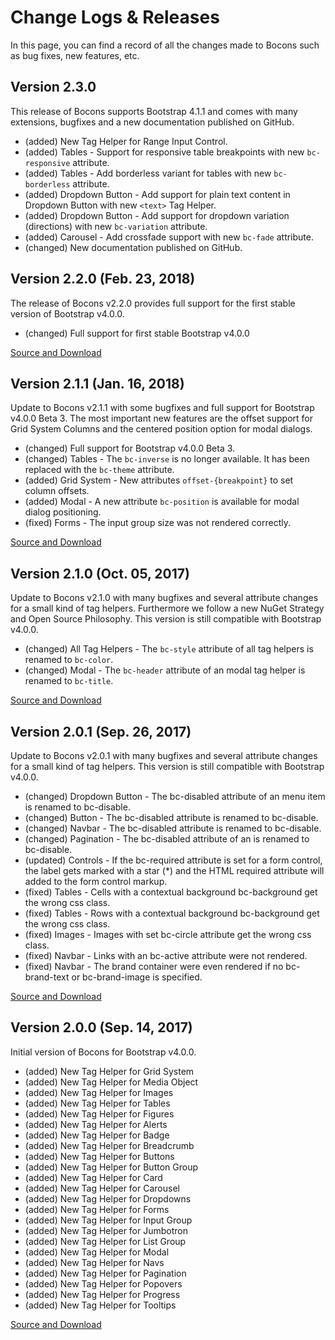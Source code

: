 # Change Logs & Releases

In this page, you can find a record of all the changes made to Bocons such as bug fixes, new features, etc.

## Version 2.3.0

This release of Bocons supports Bootstrap 4.1.1 and comes with many extensions, bugfixes and a new documentation published on GitHub.

*   (added) New Tag Helper for Range Input Control.
*   (added) Tables - Support for responsive table breakpoints with new `bc-responsive` attribute.
*   (added) Tables - Add borderless variant for tables with new `bc-borderless` attribute.
*   (added) Dropdown Button - Add support for plain text content in Dropdown Button with new `<text>` Tag Helper.
*   (added) Dropdown Button - Add support for dropdown variation (directions) with new `bc-variation` attribute.
*   (added) Carousel - Add crossfade support with new `bc-fade` attribute.
*   (changed) New documentation published on GitHub.

## Version 2.2.0 (Feb. 23, 2018)

The release of Bocons v2.2.0 provides full support for the first stable version of Bootstrap v4.0.0.

*   (changed) Full support for first stable Bootstrap v4.0.0

[Source and Download](https://www.nuget.org/packages/BSolutions.Bocons/2.2.0)

## Version 2.1.1 (Jan. 16, 2018)

Update to Bocons v2.1.1 with some bugfixes and full support for Bootstrap v4.0.0 Beta 3. The most important new features are the offset support for Grid System Columns and the centered position option for modal dialogs.

*   (changed) Full support for Bootstrap v4.0.0 Beta 3.
*   (changed) Tables - The `bc-inverse` is no longer available. It has been replaced with the `bc-theme` attribute.
*   (added) Grid System - New attributes `offset-{breakpoint}` to set column offsets.
*   (added) Modal - A new attribute `bc-position` is available for modal dialog positioning.
*   (fixed) Forms - The input group size was not rendered correctly.

[Source and Download](https://www.nuget.org/packages/BSolutions.Bocons/2.1.1)

## Version 2.1.0 (Oct. 05, 2017)

Update to Bocons v2.1.0 with many bugfixes and several attribute changes for a small kind of tag helpers. Furthermore we follow a new NuGet Strategy and Open Source Philosophy. This version is still compatible with Bootstrap v4.0.0.

*   (changed) All Tag Helpers - The `bc-style` attribute of all tag helpers is renamed to `bc-color`.
*   (changed) Modal - The `bc-header` attribute of an modal tag helper is renamed to `bc-title`.

[Source and Download](https://www.nuget.org/packages/BSolutions.Bocons/2.1.0)

## Version 2.0.1 (Sep. 26, 2017)

Update to Bocons v2.0.1 with many bugfixes and several attribute changes for a small kind of tag helpers. This version is still compatible with Bootstrap v4.0.0.

*   (changed) Dropdown Button - The bc-disabled attribute of an menu item is renamed to bc-disable.
*   (changed) Button - The bc-disabled attribute is renamed to bc-disable.
*   (changed) Navbar - The bc-disabled attribute is renamed to bc-disable.
*   (changed) Pagination - The bc-disabled attribute of an <pagination-item> is renamed to bc-disable.
*   (updated) Controls - If the bc-required attribute is set for a form control, the label gets marked with a star (*) and the HTML required attribute will added to the form control markup.
*   (fixed) Tables - Cells <td> with a contextual background bc-background get the wrong css class.
*   (fixed) Tables - Rows <tr> with a contextual background bc-background get the wrong css class.
*   (fixed) Images - Images with set bc-circle attribute get the wrong css class.
*   (fixed) Navbar - Links <navbar-link> with an bc-active attribute were not rendered.
*   (fixed) Navbar - The brand container were even rendered if no bc-brand-text or bc-brand-image is specified.

[Source and Download](https://www.nuget.org/packages/BSolutions.Bocons/2.0.1)

## Version 2.0.0 (Sep. 14, 2017)

Initial version of Bocons for Bootstrap v4.0.0.

*   (added) New Tag Helper for Grid System
*   (added) New Tag Helper for Media Object
*   (added) New Tag Helper for Images
*   (added) New Tag Helper for Tables
*   (added) New Tag Helper for Figures
*   (added) New Tag Helper for Alerts
*   (added) New Tag Helper for Badge
*   (added) New Tag Helper for Breadcrumb
*   (added) New Tag Helper for Buttons
*   (added) New Tag Helper for Button Group
*   (added) New Tag Helper for Card
*   (added) New Tag Helper for Carousel
*   (added) New Tag Helper for Dropdowns
*   (added) New Tag Helper for Forms
*   (added) New Tag Helper for Input Group
*   (added) New Tag Helper for Jumbotron
*   (added) New Tag Helper for List Group
*   (added) New Tag Helper for Modal
*   (added) New Tag Helper for Navs
*   (added) New Tag Helper for Pagination
*   (added) New Tag Helper for Popovers
*   (added) New Tag Helper for Progress
*   (added) New Tag Helper for Tooltips

[Source and Download](https://www.nuget.org/packages/BSolutions.Bocons/2.0.0)